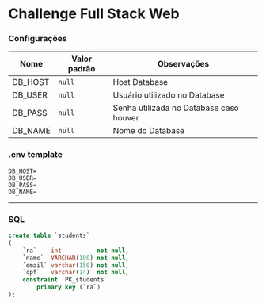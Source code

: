# Challenge Full Stack Web 

### Configurações

| Nome    | Valor padrão | Observações                             |
| ------- | ------------ | --------------------------------------- |
| DB_HOST | `null`       | Host Database                           |
| DB_USER | `null`       | Usuário utilizado no Database           |
| DB_PASS | `null`       | Senha utilizada no Database caso houver |
| DB_NAME | `null`       | Nome do Database                        |

### .env template

```
DB_HOST=
DB_USER=
DB_PASS=
DB_NAME=
```

---

### SQL

```sql
create table `students`
(
    `ra`    int          not null,
    `name`  VARCHAR(100) not null,
    `email` varchar(150) not null,
    `cpf`   varchar(14)  not null,
    constraint `PK_students`
        primary key (`ra`)
);
```
